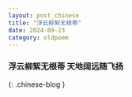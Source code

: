 ```yaml
---
layout: post_chinese
title: "浮云柳絮无根蒂"
date: 2024-09-23
category: oldpoem
---
```


### 浮云柳絮无根蒂 天地阔远随飞扬
{: .chinese-blog }
